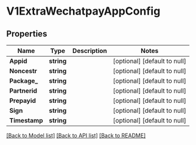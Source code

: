 # V1ExtraWechatpayAppConfig

## Properties
Name | Type | Description | Notes
------------ | ------------- | ------------- | -------------
**Appid** | **string** |  | [optional] [default to null]
**Noncestr** | **string** |  | [optional] [default to null]
**Package_** | **string** |  | [optional] [default to null]
**Partnerid** | **string** |  | [optional] [default to null]
**Prepayid** | **string** |  | [optional] [default to null]
**Sign** | **string** |  | [optional] [default to null]
**Timestamp** | **string** |  | [optional] [default to null]

[[Back to Model list]](../README.md#documentation-for-models) [[Back to API list]](../README.md#documentation-for-api-endpoints) [[Back to README]](../README.md)


